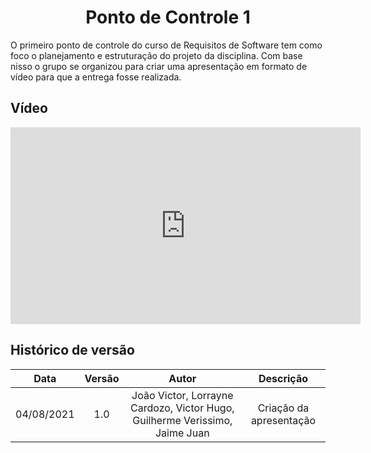 # <center> Ponto de Controle 1

O primeiro ponto de controle do curso de Requisitos de Software tem como foco o planejamento e estruturação do projeto da disciplina. Com base nisso o grupo se organizou para criar uma apresentação em formato de vídeo para que a entrega fosse realizada.

## Vídeo

<iframe width="560" height="315" src="https://www.youtube.com/embed/L8wG3V8kgnA" title="YouTube video player" frameborder="0" allow="accelerometer; autoplay; clipboard-write; encrypted-media; gyroscope; picture-in-picture" allowfullscreen></iframe>

## Histórico de versão
| Data | Versão | Autor | Descrição |
| :-:|:-:|:-:|:-: |
| 04/08/2021 | 1.0 | João Victor, Lorrayne Cardozo, Victor Hugo, Guilherme Verissimo, Jaime Juan | Criação da apresentação |
